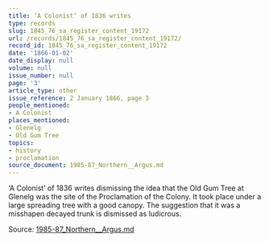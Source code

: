 ```yaml
---
title: ‘A Colonist’ of 1836 writes
type: records
slug: 1845_76_sa_register_content_19172
url: /records/1845_76_sa_register_content_19172/
record_id: 1845_76_sa_register_content_19172
date: '1866-01-02'
date_display: null
volume: null
issue_number: null
page: '3'
article_type: other
issue_reference: 2 January 1866, page 3
people_mentioned:
- A Colonist
places_mentioned:
- Glenelg
- Old Gum Tree
topics:
- history
- proclamation
source_document: 1985-87_Northern__Argus.md
---
```


‘A Colonist’ of 1836 writes dismissing the idea that the Old Gum Tree at Glenelg was the site of the Proclamation of the Colony.  It took place under a large spreading tree with a good canopy.  The suggestion that it was a misshapen decayed trunk is dismissed as ludicrous.

Source: [1985-87_Northern__Argus.md](/downloads/markdown/1985-87_Northern__Argus.md)
